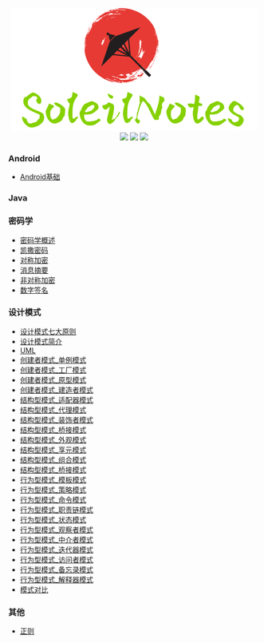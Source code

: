 <div align="center">
    <img src="asset/topbanner.png"/>
</div>

<div align="center">
    <a href="#"><img src="https://img.shields.io/badge/面向-笔记-yellowgreen.svg"/></a>
    <a href="#"><img src="https://img.shields.io/badge/star-1-reen.svg"/></a>
    <a href="#"><img src="https://img.shields.io/badge/状态-正在更新中...-red.svg"/></a>
</div>

### Android

* [Android基础](Android/Android基础.md)

### Java

### 密码学

* [密码学概述](密码学/001.密码学概述.md)
* [凯撒密码](密码学/002.凯撒密码.md)
* [对称加密](密码学/003.对称加密.md)
* [消息摘要](密码学/004.消息摘要.md)
* [非对称加密](密码学/005.非对称加密.md)
* [数字签名](密码学/006.数字签名.md)

### 设计模式
* [设计模式七大原则](设计模式/001.设计模式七大原则.md)
* [设计模式简介](设计模式/002.设计模式简介.md)
* [UML](设计模式/003.UML.md)
* [创建者模式_单例模式](设计模式/004.创建者模式_单例模式.md)
* [创建者模式_工厂模式](设计模式/005.创建者模式_工厂模式.md)
* [创建者模式_原型模式](设计模式/006.创建者模式_原型模式.md)
* [创建者模式_建造者模式](设计模式/007.创建者模式_建造者模式.md)
* [结构型模式_适配器模式](设计模式/008.结构型模式_适配器模式.md)
* [结构型模式_代理模式](设计模式/009.结构型模式_代理模式.md)
* [结构型模式_装饰者模式](设计模式/010.结构型模式_装饰者模式.md)
* [结构型模式_桥接模式](设计模式/011.结构型模式_桥接模式.md)
* [结构型模式_外观模式](设计模式/012.结构型模式_外观模式.md)
* [结构型模式_享元模式](设计模式/013.结构型模式_享元模式.md)
* [结构型模式_组合模式](设计模式/014.结构型模式_组合模式.md)
* [结构型模式_桥接模式](设计模式/015.结构型模式_桥接模式.md)
* [行为型模式_模板模式](设计模式/016.行为型模式_模板模式.md)
* [行为型模式_策略模式](设计模式/017.行为型模式_策略模式.md)
* [行为型模式_命令模式](设计模式/018.行为型模式_命令模式.md)
* [行为型模式_职责链模式](设计模式/019.行为型模式_职责链模式.md)
* [行为型模式_状态模式](设计模式/020.行为型模式_状态模式.md)
* [行为型模式_观察者模式](设计模式/021.行为型模式_观察者模式.md)
* [行为型模式_中介者模式](设计模式/022.行为型模式_中介者模式.md)
* [行为型模式_迭代器模式](设计模式/023.行为型模式_迭代器模式.md)
* [行为型模式_访问者模式](设计模式/024.行为型模式_访问者模式.md)
* [行为型模式_备忘录模式](设计模式/025.行为型模式_备忘录模式.md)
* [行为型模式_解释器模式](设计模式/026.行为型模式_解释器模式.md)
* [模式对比](设计模式/027.模式对比.md)

### 其他

* [正则](正则/正则表达式.md)